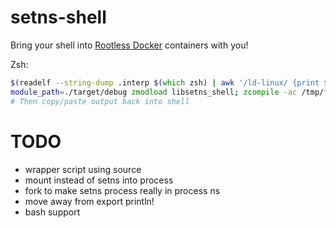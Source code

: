 # setns-shell

Bring your shell into [Rootless Docker](https://docs.docker.com/engine/security/rootless/) containers with you!

Zsh:

```zsh
$(readelf --string-dump .interp $(which zsh) | awk '/ld-linux/ {print $NF}') --library-path ${module_path} --preload "$(find ${module_path} -iname "*.so" -printf "%p:")" $(which zsh)
module_path=./target/debug zmodload libsetns_shell; zcompile -ac /tmp/full.zwc; setns_shell <PID 1 of container> /tmp/full.zwc
# Then copy/paste output back into shell
```


# TODO
- wrapper script using source
- mount instead of setns into process
- fork to make setns process really in process ns
- move away from export println!
- bash support
